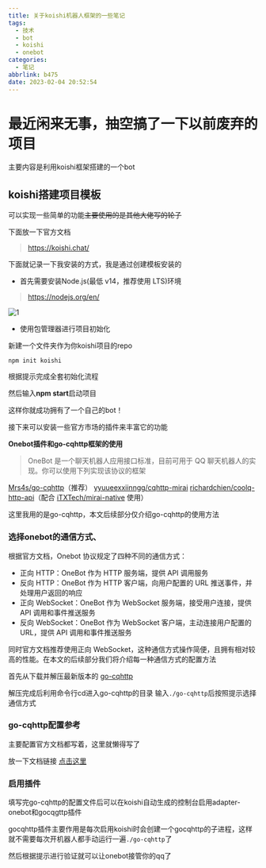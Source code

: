 ```yaml
---
title: 关于koishi机器人框架的一些笔记
tags:
  - 技术
  - bot
  - koishi
  - onebot
categories:
  - 笔记
abbrlink: b475
date: 2023-02-04 20:52:54
---
```

# 最近闲来无事，抽空搞了一下以前废弃的项目

主要内容是利用koishi框架搭建的一个bot

## koishi搭建项目模板

可以实现一些简单的功能~~主要使用的是其他大佬写的轮子~~

下面放一下官方文档

> https://koishi.chat/

下面就记录一下我安装的方式，我是通过创建模板安装的

+ 首先需要安装Node.js(最低 v14，推荐使用 LTS)环境

> https://nodejs.org/en/

![1](https://koishi.chat/manual/nodejs/home-light.webp)

+ 使用包管理器进行项目初始化

新建一个文件夹作为你koishi项目的repo

`
npm init koishi
`

根据提示完成全套初始化流程

然后输入**npm start**启动项目

这样你就成功拥有了一个自己的bot！

接下来可以安装一些官方市场的插件来丰富它的功能

**Onebot插件和go-cqhttp框架的使用**

> OneBot 是一个聊天机器人应用接口标准，目前可用于 QQ 聊天机器人的实现。你可以使用下列实现该协议的框架

[Mrs4s/go-cqhttp](https://github.com/Mrs4s/go-cqhttp)（推荐）
[yyuueexxiinngg/cqhttp-mirai](https://github.com/yyuueexxiinngg/cqhttp-mirai)
[richardchien/coolq-http-api](https://github.com/richardchien/coolq-http-api)（配合 [iTXTech/mirai-native](https://github.com/iTXTech/mirai-native) 使用）

这里我用的是go-cqhttp，本文后续部分仅介绍go-cqhttp的使用方法

### 选择onebot的通信方式、

根据官方文档，Onebot 协议规定了四种不同的通信方式：

+ 正向 HTTP：OneBot 作为 HTTP 服务端，提供 API 调用服务
+ 反向 HTTP：OneBot 作为 HTTP 客户端，向用户配置的 URL 推送事件，并处理用户返回的响应
+ 正向 WebSocket：OneBot 作为 WebSocket 服务端，接受用户连接，提供 API 调用和事件推送服务
+ 反向 WebSocket：OneBot 作为 WebSocket 客户端，主动连接用户配置的 URL，提供 API 调用和事件推送服务

同时官方文档推荐使用正向 WebSocket，这种通信方式操作简便，且拥有相对较高的性能。在本文的后续部分我们将介绍每一种通信方式的配置方法

首先从下载并解压最新版本的 [go-cqhttp](https://github.com/Mrs4s/go-cqhttp/releases)

解压完成后利用命令行cd进入go-cqhttp的目录
输入```./go-cqhttp```后按照提示选择通信方式

### go-cqhttp配置参考

主要配置官方文档都写着，这里就懒得写了

放一下文档链接 [点击这里](https://koishi.chat/plugins/adapter/onebot.html#go-cqhttp-%E9%85%8D%E7%BD%AE%E5%8F%82%E8%80%83)

### 启用插件

填写完go-cqhttp的配置文件后可以在koishi自动生成的控制台启用adapter-onebot和gocqgttp插件

gocqhttp插件主要作用是每次启用koishi时会创建一个gocqhttp的子进程，这样就不需要每次开机器人都手动运行一遍```./go-cqhttp```了

然后根据提示进行验证就可以让onebot接管你的qq了

